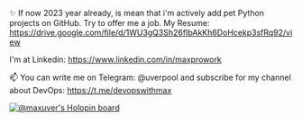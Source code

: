 ✨ If now 2023 year already, is mean that i'm actively add pet Python projects on GitHub. Try to offer me a job. My Resume: https://drive.google.com/file/d/1WU3gQ3Sh26fIbAkKh6DoHcekp3sfRq92/view

I'm at Linkedin: https://www.linkedin.com/in/maxprowork

📫 You can write me on Telegram: @uverpool 
and subscribe for my channel about DevOps: https://t.me/devopswithmax

[![@maxuver's Holopin board](https://holopin.me/maxuver)](https://holopin.io/@maxuver)  
   
<!---
maxuver/maxuver is a ✨ special ✨ repository because its `README.md` (this file) appears on your GitHub profile.
You can click the Preview link to take a look at your changes.
--->

